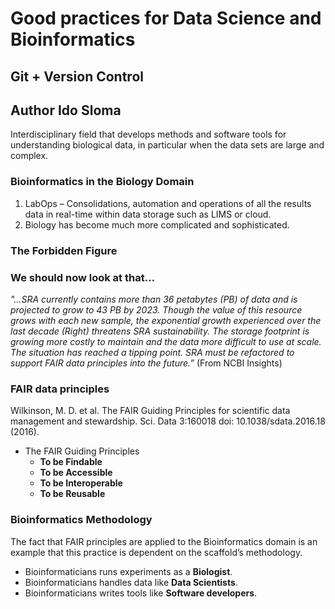 # Good practices for Data Science and Bioinformatics
## Git + Version Control
## Author Ido Sloma



Interdisciplinary field that develops methods and software tools for understanding biological data, in particular when the data sets are large and complex.

### Bioinformatics in the Biology Domain
1. LabOps – Consolidations, automation and operations of all the results data in real-time within data storage such as LIMS or cloud.
2. Biology has become much more complicated and sophisticated.

### The Forbidden Figure


### We should now look at that…

_"…SRA currently contains more than 36 petabytes (PB) of data and is projected to grow to 43 PB by 2023. Though the value of this resource grows with each new sample, the exponential growth experienced over the last decade (Right) threatens SRA sustainability. The storage footprint is growing more costly to maintain and the data more difficult to use at scale. The situation has reached a tipping point. SRA must be refactored to support FAIR data principles into the future.”_ (From NCBI Insights)

### FAIR data principles
Wilkinson, M. D. et al. The FAIR Guiding Principles for scientific data management and stewardship. Sci. Data 3:160018 doi: 10.1038/sdata.2016.18 (2016).

- The FAIR Guiding Principles
  - **To be Findable**
  - **To be Accessible**
  - **To be Interoperable**
  - **To be Reusable**

### Bioinformatics Methodology

The fact that FAIR principles are applied to the Bioinformatics domain is an example that this practice is dependent on the scaffold’s methodology.

- Bioinformaticians runs experiments as a **Biologist**.
- Bioinformaticians handles data like **Data Scientists**.
- Bioinformaticians writes tools like **Software developers**. 
